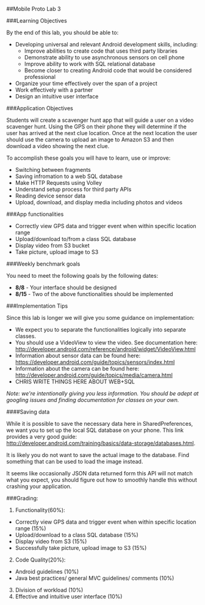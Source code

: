 ##Mobile Proto Lab 3

###Learning Objectives

By the end of this lab, you should be able to:

- Developing universal and relevant Android development skills, including:
  - Improve abilities to create code that uses third party libraries
  - Demonstrate ability to use asynchronous sensors on cell phone
  - Improve ability to work with SQL relational database
  - Become closer to creating Android code that would be considered professional
- Organize your time effectively over the span of a project
- Work effectively with a partner
- Design an intuitive user interface

###Application Objectives

Students will create a scavenger hunt app that will guide a user on a video scavenger hunt. Using the GPS on their phone they will determine if the user has arrived at the next clue location. Once at the next location the user should use the camera to upload an image to Amazon S3 and then download a video showing the next clue. 

To accomplish these goals you will have to learn, use or improve:

- Switching between fragments
- Saving infromation to a web SQL database
- Make HTTP Requests using Volley
- Understand setup process for third party APIs
- Reading device sensor data
- Upload, download, and display media including photos and videos

###App functionalities
- Correctly view GPS data and trigger event when within specific location range
- Upload/download to/from a class SQL database
- Display video from S3 bucket
- Take picture, upload image to S3

###Weekly benchmark goals

You need to meet the following goals by the following dates:
- **8/8** - Your interface should be designed
- **8/15** - Two of the above functionalities should be implemented

###Implementation Tips

Since this lab is longer we will give you some guidance on implementation:

- We expect you to separate the functionalities logically into separate classes. 
- You should use a VideoView to view the video. See documentation here: http://developer.android.com/reference/android/widget/VideoView.html
- Information about sensor data can be found here: https://developer.android.com/guide/topics/sensors/index.html
- Information about the camera can be found here: http://developer.android.com/guide/topics/media/camera.html
- CHRIS WRITE THINGS HERE ABOUT WEB+SQL

*Note: we're intentionally giving you less information. You should be adept at googling issues and finding documentation for classes on your own.*

####Saving data

While it is possible to save the necessary data here in SharedPreferences, we want you to set up the local SQL database on your phone. 
This link provides a very good guide: http://developer.android.com/training/basics/data-storage/databases.html.

It is likely you do not want to save the actual image to the database. Find something that can be used to load the image instead. 

It seems like occasionally JSON data returned form this API will not match what you expect, you should figure out how to smoothly handle this without crashing your application.

###Grading:

1. Functionality(60%):
  - Correctly view GPS data and trigger event when within specific location range (15%)
  - Upload/download to a class SQL database (15%)
  - Display video from S3 (15%)
  - Successfully take picture, upload image to S3 (15%)
2. Code Quality(20%):
  - Android guidelines (10%)
  - Java best practices/ general MVC guidelines/ comments (10%)
3. Division of workload (10%)
4. Effective and intuitive user interface (10%)

